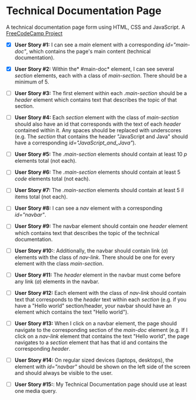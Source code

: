 # Technical Documentation Page

A technical documentation page form using HTML, CSS and JavaScript.
A [FreeCodeCamp Project](https://www.freecodecamp.org/learn/responsive-web-design/responsive-web-design-projects/build-a-technical-documentation-page)

- [x] **User Story #1:** I can see a *main* element with a corresponding *id="main-doc"*, which contains the page's main content (technical documentation).

- [x] **User Story #2:** Within the* #main-doc* element, I can see several *section* elements, each with a class of *main-section*. There should be a minimum of 5.

- [ ] **User Story #3:** The first element within each *.main-section* should be a *header* element which contains text that describes the topic of that section.

- [ ] **User Story #4:** Each *section* element with the class of *main-section* should also have an id that corresponds with the text of each *header* contained within it. Any spaces should be replaced with underscores (e.g. The *section* that contains the header "JavaScript and Java" should have a corresponding *id="JavaScript_and_Java"*).

- [ ] **User Story #5:** The *.main-section* elements should contain at least 10 *p* elements total (not each).

- [ ] **User Story #6:** The *.main-section* elements should contain at least 5 *code* elements total (not each).

- [ ] **User Story #7:** The *.main-section* elements should contain at least 5 *li* items total (not each).

- [ ] **User Story #8:** I can see a *nav* element with a corresponding *id="navbar"*.

- [ ] **User Story #9:** The navbar element should contain one *header* element which contains text that describes the topic of the technical documentation.

- [ ] **User Story #10:**: Additionally, the navbar should contain link (*a*) elements with the class of *nav-link*. There should be one for every element with the class *main-section*.

- [ ] **User Story #11:** The *header* element in the navbar must come before any link (*a*) elements in the navbar.

- [ ] **User Story #12:** Each element with the class of *nav-link* should contain text that corresponds to the *header* text within each *section* (e.g. if you have a "Hello world" section/header, your navbar should have an element which contains the text "Hello world").

- [ ] **User Story #13:** When I click on a navbar element, the page should navigate to the corresponding section of the *main-doc* element (e.g. If I click on a *nav-link* element that contains the text "Hello world", the page navigates to a *section* element that has that id and contains the corresponding *header*.

- [ ] **User Story #14:** On regular sized devices (laptops, desktops), the element with *id="navbar"* should be shown on the left side of the screen and should always be visible to the user.

- [ ] **User Story #15:**: My Technical Documentation page should use at least one media query.